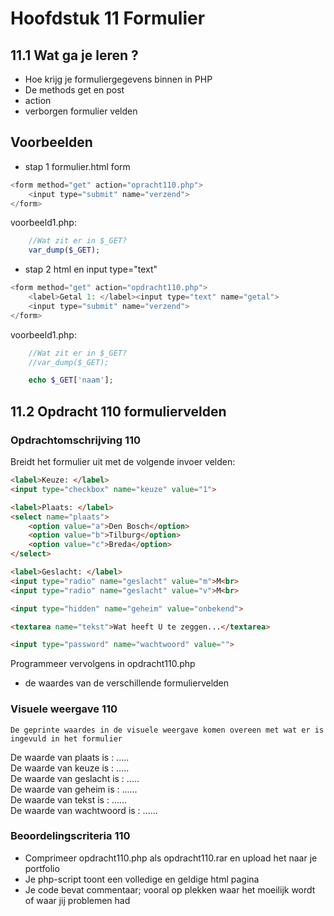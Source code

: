 # Hoofdstuk 11 Formulier 

## 11.1 Wat ga je leren ?

- Hoe krijg je formuliergegevens binnen in PHP
- De methods get en post
- action
- verborgen formulier velden

## Voorbeelden

- stap 1 formulier.html form
~~~php
<form method="get" action="opracht110.php">
    <input type="submit" name="verzend">
</form>
~~~

voorbeeld1.php:
~~~php
    //Wat zit er in $_GET?
    var_dump($_GET);
~~~

- stap 2 html en input type="text"
~~~php
<form method="get" action="opdracht110.php">
    <label>Getal 1: </label><input type="text" name="getal">
    <input type="submit" name="verzend">
</form>
~~~

voorbeeld1.php:
~~~php
    //Wat zit er in $_GET?
    //var_dump($_GET);

    echo $_GET['naam'];
~~~

## 11.2 Opdracht 110 formuliervelden

### Opdrachtomschrijving 110

Breidt het formulier uit met de volgende invoer velden:
~~~html
<label>Keuze: </label>
<input type="checkbox" name="keuze" value="1">

<label>Plaats: </label>
<select name="plaats">
    <option value="a">Den Bosch</option>
    <option value="b">Tilburg</option>
    <option value="c">Breda</option>
</select>

<label>Geslacht: </label>
<input type="radio" name="geslacht" value="m">M<br>
<input type="radio" name="geslacht" value="v">M<br>

<input type="hidden" name="geheim" value="onbekend">

<textarea name="tekst">Wat heeft U te zeggen...</textarea>

<input type="password" name="wachtwoord" value="">
~~~

Programmeer vervolgens in opdracht110.php
- de waardes van de verschillende formuliervelden 

### Visuele weergave 110

``De geprinte waardes in de visuele weergave komen overeen met wat er is ingevuld in het formulier``

De waarde van plaats is : .....<br>
De waarde van keuze is : .....<br>
De waarde van geslacht is : .....<br>
De waarde van geheim is : ......<br>
De waarde van tekst is : ......<br>
De waarde van wachtwoord is : ......<br>

### Beoordelingscriteria 110
- Comprimeer opdracht110.php als opdracht110.rar en upload het naar je portfolio
- Je php-script toont een volledige en geldige html pagina
- Je code bevat commentaar; vooral op plekken waar het moeilijk wordt of waar jij problemen had









